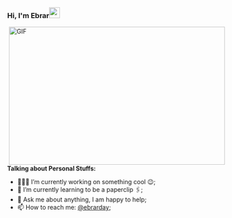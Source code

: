 ### Hi, I'm Ebrar<img src="https://media.giphy.com/media/hvRJCLFzcasrR4ia7z/giphy.gif" width="25px">
  <img align="right" alt="GIF" src="https://github.com/abhisheknaiidu/abhisheknaiidu/blob/master/code.gif?raw=true" width="500" height="320" />
  
**Talking about Personal Stuffs:**

- 👨🏽‍💻 I’m currently working on something cool :wink:;
- 🌱 I’m currently learning to be a paperclip 🖇; 
- 💬 Ask me about anything, I am happy to help;
- 📫 How to reach me: [@ebrarday](https://www.linkedin.com/in/ebrarday/);
